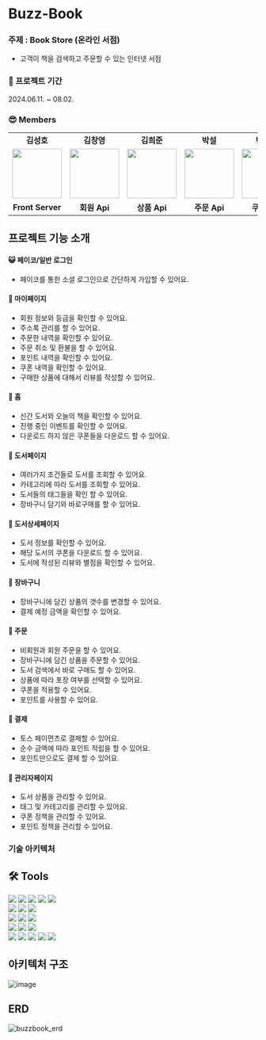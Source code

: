 # Buzz-Book

### 주제 : Book Store (온라인 서점)

- 고객이 책을 검색하고 주문할 수 있는 인터넷 서점


### 📆 프로젝트 기간

2024.06.11. ~ 08.02.

### 😎 Members
<table>
   <tr>
    <td align="center"><b>김성호</b></td>
    <td align="center"><b>김창영</b></td>
    <td align="center"><b>김희준</b></td>
    <td align="center"><b>박설</b></td>
    <td align="center"><b>박희준</b></td>
    <td align="center"><b>임용범</b></td>
  </tr>
  <tr>
    <td align="center"><a href="https://github.com/Banana-Master"><img src="https://avatars.githubusercontent.com/u/120389368?v=4" width="100px" /></a></td>
    <td align="center"><a href="https://github.com/Heldennar"><img src="https://avatars.githubusercontent.com/u/37499129?v=4" width="100px" /></a></td>
    <td align="center"><a href="https://github.com/hubgood98"><img src="https://avatars.githubusercontent.com/u/127611039?v=4" width="100px" /></a></td>
    <td align="center"><a href="https://github.com/ParkSeolDev"><img src="https://avatars.githubusercontent.com/u/108073530?v=4" width="100px" /></a></td>
    <td align="center"><a href="https://github.com/qmzo553"><img src="https://avatars.githubusercontent.com/u/95726182?v=4" width="100px" /></a></td>
    <td align="center"><a href="https://github.com/s49e"><img src="https://avatars.githubusercontent.com/u/29580725?v=4" width="100px" /></a></td>
  </tr>
  <tr>
    <td align="center"><b>Front Server</b></td>
    <td align="center"><b>회원 Api</b></td>
    <td align="center"><b>상품 Api</b></td>
    <td align="center"><b>주문 Api</b></td>
    <td align="center"><b>쿠폰 Api</b></td>
    <td align="center"><b>상품 Api</b></td>
  </tr>
</table>

## 프로젝트 기능 소개

#### 😺 페이코/일반 로그인
- 페이코를 통한 소셜 로그인으로 간단하게 가입할 수 있어요.

#### :pig: 마이페이지
- 회원 정보와 등급을 확인할 수 있어요.
- 주소록 관리를 할 수 있어요.
- 주문한 내역을 확인할 수 있어요.
- 주문 취소 및 환불을 할 수 있어요.
- 포인트 내역을 확인할 수 있어요.
- 쿠폰 내역을 확인할 수 있어요.
- 구매한 상품에 대해서 리뷰를 작성할 수 있어요.

#### :honeybee: 홈
- 신간 도서와 오늘의 책을 확인할 수 있어요.
- 진행 중인 이벤트를 확인할 수 있어요.
- 다운로드 하지 않은 쿠폰들을 다운로드 할 수 있어요.

#### :sheep: 도서페이지
- 여러가지 조건들로 도서를 조회할 수 있어요.
- 카테고리에 따라 도서를 조회할 수 있어요.
- 도서들의 태그들을 확인 할 수 있어요.
- 장바구니 담기와 바로구매를 할 수 있어요.

#### :monkey: 도서상세페이지
- 도서 정보를 확인할 수 있어요.
- 해당 도서의 쿠폰을 다운로드 할 수 있어요.
- 도서에 작성된 리뷰와 별점을 확인할 수 있어요.

#### :elephant: 장바구니
- 장바구니에 담긴 상품의 갯수를 변경할 수 있어요.
- 결제 예정 금액을 확인할 수 있어요.

#### :chicken: 주문
- 비회원과 회원 주문을 할 수 있어요.
- 장바구니에 담긴 상품을 주문할 수 있어요.
- 도서 검색에서 바로 구매도 할 수 있어요.
- 상품에 따라 포장 여부를 선택할 수 있어요.
- 쿠폰을 적용할 수 있어요.
- 포인트를 사용할 수 있어요.

#### :penguin: 결제
- 토스 페이먼츠로 결제할 수 있어요.
- 순수 금액에 따라 포인트 적립을 할 수 있어요.
- 포인트만으로도 결제 할 수 있어요.

#### :horse: 관리자페이지
- 도서 상품을 관리할 수 있어요.
- 태그 및 카테고리를 관리할 수 있어요.
- 쿠폰 정책을 관리할 수 있어요.
- 포인트 정책을 관리할 수 있어요.

### 기술 아키텍처

## 🛠 Tools
<p>
  <img src="https://img.shields.io/badge/html5-%23E34F26.svg?style=for-the-badge&logo=html5&logoColor=white">
  <img src="https://img.shields.io/badge/tailwindcss-%2338B2AC.svg?style=for-the-badge&logo=tailwind-css&logoColor=white">
  <img src="https://img.shields.io/badge/javascript-%23323330.svg?style=for-the-badge&logo=javascript&logoColor=%23F7DF1E">
  <img src="https://img.shields.io/badge/bootstrap-%238511FA.svg?style=for-the-badge&logo=bootstrap&logoColor=white">
  <img src="https://img.shields.io/badge/Thymeleaf-%23005C0F.svg?style=for-the-badge&logo=Thymeleaf&logoColor=white">
  <br/>
  <img src="https://img.shields.io/badge/java-23ED8B00.svg?style=for-the-badge&logo=java&logoColor=white">
  <img src="https://img.shields.io/badge/spring%20boot-6DB33F?style=for-the-badge&logo=spring%20boot&logoColor=white">
  <img src="https://img.shields.io/badge/spring%20security-6DB33F?style=for-the-badge&logo=spring%20security&logoColor=white">
  <br/>
  <img src="https://img.shields.io/badge/docker-2496ED?style=for-the-badge&logo=docker&logoColor=white">
  <img src="https://img.shields.io/badge/nginx-009639?style=for-the-badge&logo=nginx&logoColor=white">
  <img src="https://img.shields.io/badge/apache%20tomcat-F8DC75?style=for-the-badge&logo=apache%20tomcat&logoColor=white">
  <br/>
  <img src="https://img.shields.io/badge/redis-DC382D?style=for-the-badge&logo=redis&logoColor=white">
  <img src="https://img.shields.io/badge/mysql-4479A1?style=for-the-badge&logo=mysql&logoColor=white">
  <img src="https://img.shields.io/badge/elasticsearch-005571?style=for-the-badge&logo=elasticsearch&logoColor=white">
  <br/>
  <img src="https://img.shields.io/badge/IntelliJIDEA-000000?style=for-the-badge&logo=IntelliJIDEA&logoColor=white">
  <img src="https://img.shields.io/badge/github%20actions-2088FF?style=for-the-badge&logo=github%20actions&logoColor=white">
  <img src="https://img.shields.io/badge/swagger-85EA2D?style=for-the-badge&logo=swagger&logoColor=white">
  <img src="https://img.shields.io/badge/SonarQube-black?style=for-the-badge&logo=sonarqube&logoColor=4E9BCD">
  <img src="https://img.shields.io/badge/github%20actions-%232671E5.svg?style=for-the-badge&logo=githubactions&logoColor=white">
</p>

## 아키텍처 구조
![image](https://github.com/user-attachments/assets/1712df4d-aec7-4ac1-9038-f3dd9e52ed69)

## ERD
![buzzbook_erd](https://github.com/user-attachments/assets/b9111518-7125-4e2e-bbf1-606775310eb6)
